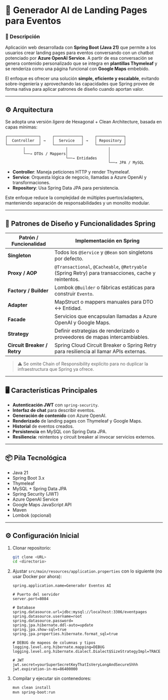 # 📱 Generador AI de Landing Pages para Eventos

### 📝 Descripción

Aplicación web desarrollada con **Spring Boot (Java 21)** que permite a los usuarios crear landing pages para eventos conversando con un chatbot potenciado por **Azure OpenAI Service**. A partir de esa conversación se genera contenido personalizado que se integra en **plantillas Thymeleaf** y se renderiza como una página funcional con **Google Maps** embebido.

El enfoque es ofrecer una solución **simple, eficiente y escalable**, evitando sobre-ingeniería y aprovechando las capacidades que Spring provee de forma nativa para aplicar patrones de diseño cuando aportan valor.

---

## ⚙️ Arquitectura

Se adopta una versión *ligera* de Hexagonal + Clean Architecture, basada en capas mínimas:

```text
┌──────────────┐     ┌────────────┐     ┌────────────┐
│  Controller  │ →   │  Service   │ →   │ Repository │
└──────────────┘     └────────────┘     └────────────┘
        │                  │                  │
        └──→ DTOs / Mappers│                  │
                           └──→ Entidades     │
                                              └──→ JPA / MySQL
```

* **Controller**: Maneja peticiones HTTP y render Thymeleaf.
* **Service**: Orquesta lógica de negocio, llamadas a Azure OpenAI y transformaciones.
* **Repository**: Usa Spring Data JPA para persistencia.

Este enfoque reduce la complejidad de múltiples puertos/adapters, manteniendo separación de responsabilidades y un monolito modular.

---

## 📐 Patrones de Diseño y Funcionalidades Spring

| Patrón / Funcionalidad          | Implementación en Spring                                                                                                              |
| ------------------------------- | ------------------------------------------------------------------------------------------------------------------------------------- |
| **Singleton**                   | Todos los `@Service` y `@Bean` son singletons por defecto.                                                                            |
| **Proxy / AOP**                 | `@Transactional`, `@Cacheable`, `@Retryable` (Spring Retry) para transacciones, cache y reintentos.                                   |
| **Factory / Builder**           | Lombok `@Builder` o fábricas estáticas para construir `Evento`.                                                                       |
| **Adapter**                     | MapStruct o mappers manuales para DTO ↔ Entidad.                                                                                      |
| **Facade**                      | Servicios que encapsulan llamadas a Azure OpenAI y Google Maps.                                                                       |
| **Strategy**                    | Definir estrategias de renderizado o proveedores de mapas intercambiables.                                                            |
| **Circuit Breaker / Retry**     | Spring Cloud Circuit Breaker o Spring Retry para resiliencia al llamar APIs externas.                                                 |

> ⚠️ Se omite Chain of Responsibility explícito para no duplicar la infraestructura que Spring ya ofrece.

---

## 🖥️ Características Principales

* **Autenticación JWT** con `spring-security`.
* **Interfaz de chat** para describir eventos.
* **Generación de contenido** con Azure OpenAI.
* **Renderizado** de landing pages con Thymeleaf y Google Maps.
* **Historial** de eventos creados.
* **Persistencia** en MySQL con Spring Data JPA.
* **Resiliencia**: reintentos y circuit breaker al invocar servicios externos.

---

## 📦 Pila Tecnológica

* Java 21
* Spring Boot 3.x
* Thymeleaf
* MySQL + Spring Data JPA
* Spring Security (JWT)
* Azure OpenAI Service
* Google Maps JavaScript API
* Maven
* Lombok (opcional)

---

## ⚙️ Configuración Inicial

1. Clonar repositorio:

   ```bash
   git clone <URL>
   cd <directorio>
   ```

2. Ajustar `src/main/resources/application.properties` con lo siguiente (no usar Docker por ahora):

   ```properties
   spring.application.name=Generador Eventos AI

   # Puerto del servidor
   server.port=8084

   # Database
   spring.datasource.url=jdbc:mysql://localhost:3306/eventpages
   spring.datasource.username=root
   spring.datasource.password=
   spring.jpa.hibernate.ddl-auto=update
   spring.jpa.show-sql=true
   spring.jpa.properties.hibernate.format_sql=true

   # DEBUG de mapeos de columnas y tipos
   logging.level.org.hibernate.mapping=DEBUG
   logging.level.org.hibernate.dialect.Dialect$SizeStrategyImpl=TRACE

   # JWT
   jwt.secret=yourSuperSecretKeyThatIsVeryLongAndSecureShhh
   jwt.expiration-in-ms=86400000
   ```

3. Compilar y ejecutar sin contenedores:

   ```bash
   mvn clean install
   mvn spring-boot:run
   ```